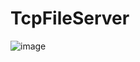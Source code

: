 # TcpFileServer
![image](https://github.com/user-attachments/assets/b236a279-b1bb-4260-8cc1-092d0ff97356)
